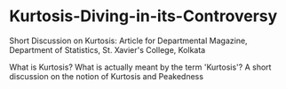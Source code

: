 # Kurtosis-Diving-in-its-Controversy
Short Discussion on Kurtosis: Article for Departmental Magazine, Department of Statistics, St. Xavier's College, Kolkata

What is Kurtosis?
What is actually meant by the term 'Kurtosis'?
A short discussion on the notion of Kurtosis and Peakedness
